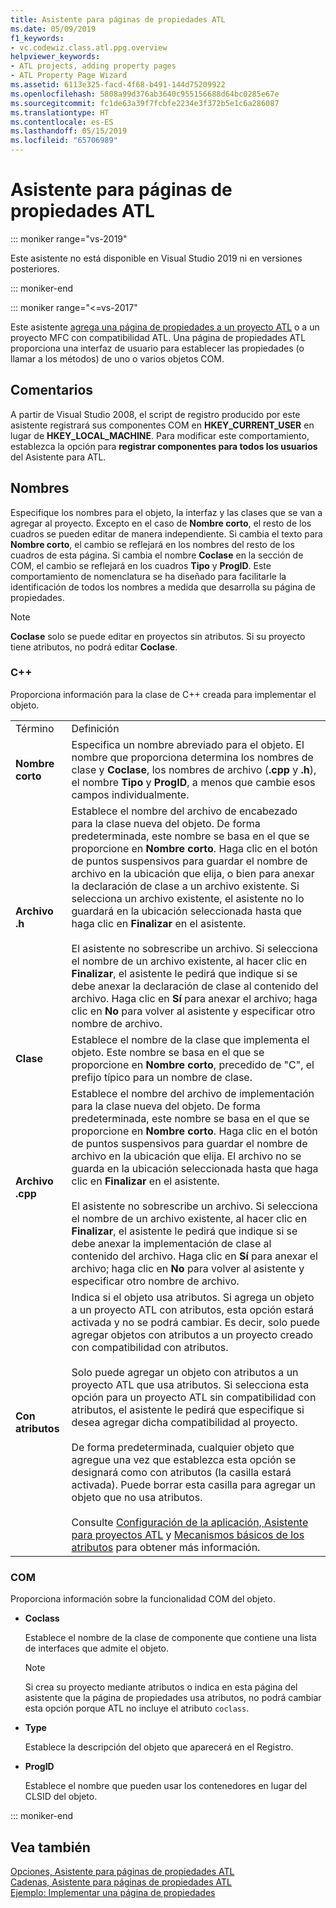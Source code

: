 ```yaml
---
title: Asistente para páginas de propiedades ATL
ms.date: 05/09/2019
f1_keywords:
- vc.codewiz.class.atl.ppg.overview
helpviewer_keywords:
- ATL projects, adding property pages
- ATL Property Page Wizard
ms.assetid: 6113e325-facd-4f68-b491-144d75209922
ms.openlocfilehash: 5808a99d376ab3640c955156688d64bc0285e67e
ms.sourcegitcommit: fc1de63a39f7fcbfe2234e3f372b5e1c6a286087
ms.translationtype: HT
ms.contentlocale: es-ES
ms.lasthandoff: 05/15/2019
ms.locfileid: "65706989"
---
```

# <a name="atl-property-page-wizard"></a>Asistente para páginas de propiedades ATL

::: moniker range="vs-2019"

Este asistente no está disponible en Visual Studio 2019 ni en versiones posteriores.

::: moniker-end

::: moniker range="<=vs-2017"

Este asistente [agrega una página de propiedades a un proyecto ATL](../../atl/reference/adding-an-atl-property-page.md) o a un proyecto MFC con compatibilidad ATL. Una página de propiedades ATL proporciona una interfaz de usuario para establecer las propiedades (o llamar a los métodos) de uno o varios objetos COM.

## <a name="remarks"></a>Comentarios

A partir de Visual Studio 2008, el script de registro producido por este asistente registrará sus componentes COM en **HKEY_CURRENT_USER** en lugar de **HKEY_LOCAL_MACHINE**. Para modificar este comportamiento, establezca la opción para **registrar componentes para todos los usuarios** del Asistente para ATL.

## <a name="names"></a>Nombres

Especifique los nombres para el objeto, la interfaz y las clases que se van a agregar al proyecto. Excepto en el caso de **Nombre corto**, el resto de los cuadros se pueden editar de manera independiente. Si cambia el texto para **Nombre corto**, el cambio se reflejará en los nombres del resto de los cuadros de esta página. Si cambia el nombre **Coclase** en la sección de COM, el cambio se reflejará en los cuadros **Tipo** y **ProgID**. Este comportamiento de nomenclatura se ha diseñado para facilitarle la identificación de todos los nombres a medida que desarrolla su página de propiedades.

> [!NOTE]
>  **Coclase** solo se puede editar en proyectos sin atributos. Si su proyecto tiene atributos, no podrá editar **Coclase**.

### <a name="c"></a>C++

Proporciona información para la clase de C++ creada para implementar el objeto.

|||
|-|-|
|Término|Definición|
|**Nombre corto**|Especifica un nombre abreviado para el objeto. El nombre que proporciona determina los nombres de clase y **Coclase**, los nombres de archivo (**.cpp** y **.h**), el nombre **Tipo** y **ProgID**, a menos que cambie esos campos individualmente.|
|**Archivo .h**|Establece el nombre del archivo de encabezado para la clase nueva del objeto. De forma predeterminada, este nombre se basa en el que se proporcione en **Nombre corto**. Haga clic en el botón de puntos suspensivos para guardar el nombre de archivo en la ubicación que elija, o bien para anexar la declaración de clase a un archivo existente. Si selecciona un archivo existente, el asistente no lo guardará en la ubicación seleccionada hasta que haga clic en **Finalizar** en el asistente.<br /><br /> El asistente no sobrescribe un archivo. Si selecciona el nombre de un archivo existente, al hacer clic en **Finalizar**, el asistente le pedirá que indique si se debe anexar la declaración de clase al contenido del archivo. Haga clic en **Sí** para anexar el archivo; haga clic en **No** para volver al asistente y especificar otro nombre de archivo.|
|**Clase**|Establece el nombre de la clase que implementa el objeto. Este nombre se basa en el que se proporcione en **Nombre corto**, precedido de "C", el prefijo típico para un nombre de clase.|
|**Archivo .cpp**|Establece el nombre del archivo de implementación para la clase nueva del objeto. De forma predeterminada, este nombre se basa en el que se proporcione en **Nombre corto**. Haga clic en el botón de puntos suspensivos para guardar el nombre de archivo en la ubicación que elija. El archivo no se guarda en la ubicación seleccionada hasta que haga clic en **Finalizar** en el asistente.<br /><br /> El asistente no sobrescribe un archivo. Si selecciona el nombre de un archivo existente, al hacer clic en **Finalizar**, el asistente le pedirá que indique si se debe anexar la implementación de clase al contenido del archivo. Haga clic en **Sí** para anexar el archivo; haga clic en **No** para volver al asistente y especificar otro nombre de archivo.|
|**Con atributos**|Indica si el objeto usa atributos. Si agrega un objeto a un proyecto ATL con atributos, esta opción estará activada y no se podrá cambiar. Es decir, solo puede agregar objetos con atributos a un proyecto creado con compatibilidad con atributos.<br /><br /> Solo puede agregar un objeto con atributos a un proyecto ATL que usa atributos. Si selecciona esta opción para un proyecto ATL sin compatibilidad con atributos, el asistente le pedirá que especifique si desea agregar dicha compatibilidad al proyecto.<br /><br /> De forma predeterminada, cualquier objeto que agregue una vez que establezca esta opción se designará como con atributos (la casilla estará activada). Puede borrar esta casilla para agregar un objeto que no usa atributos.<br /><br /> Consulte [Configuración de la aplicación, Asistente para proyectos ATL](../../atl/reference/application-settings-atl-project-wizard.md) y [Mecanismos básicos de los atributos](../../windows/basic-mechanics-of-attributes.md) para obtener más información.|

### <a name="com"></a>COM

Proporciona información sobre la funcionalidad COM del objeto.

- **Coclass**

   Establece el nombre de la clase de componente que contiene una lista de interfaces que admite el objeto.

   > [!NOTE]
   > Si crea su proyecto mediante atributos o indica en esta página del asistente que la página de propiedades usa atributos, no podrá cambiar esta opción porque ATL no incluye el atributo `coclass`.

- **Type**

   Establece la descripción del objeto que aparecerá en el Registro.

- **ProgID**

   Establece el nombre que pueden usar los contenedores en lugar del CLSID del objeto.

::: moniker-end

## <a name="see-also"></a>Vea también

[Opciones, Asistente para páginas de propiedades ATL](../../atl/reference/options-atl-property-page-wizard.md)<br/>
[Cadenas, Asistente para páginas de propiedades ATL](../../atl/reference/strings-atl-property-page-wizard.md)<br/>
[Ejemplo: Implementar una página de propiedades](../../atl/example-implementing-a-property-page.md)
